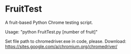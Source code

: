 # FruitTest
A fruit-based Python Chrome testing script.

Usage: "python FruitTest.py [number of fruit]"

Set file path to chromedriver.exe in code, please.
Download: https://sites.google.com/a/chromium.org/chromedriver/
